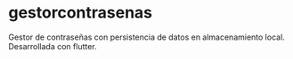# gestorcontrasenas
Gestor de contraseñas con persistencia de datos en almacenamiento local. Desarrollada con flutter.
